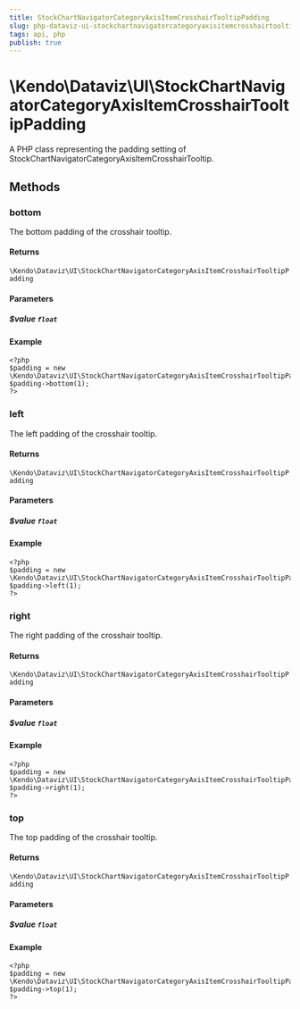 ```yaml
---
title: StockChartNavigatorCategoryAxisItemCrosshairTooltipPadding
slug: php-dataviz-ui-stockchartnavigatorcategoryaxisitemcrosshairtooltippadding
tags: api, php
publish: true
---
```


# \Kendo\Dataviz\UI\StockChartNavigatorCategoryAxisItemCrosshairTooltipPadding

A PHP class representing the padding setting of StockChartNavigatorCategoryAxisItemCrosshairTooltip.


## Methods

### bottom
The bottom padding of the crosshair tooltip.

#### Returns
`\Kendo\Dataviz\UI\StockChartNavigatorCategoryAxisItemCrosshairTooltipPadding`

#### Parameters

##### $value `float`



#### Example 
    <?php
    $padding = new \Kendo\Dataviz\UI\StockChartNavigatorCategoryAxisItemCrosshairTooltipPadding();
    $padding->bottom(1);
    ?>

### left
The left padding of the crosshair tooltip.

#### Returns
`\Kendo\Dataviz\UI\StockChartNavigatorCategoryAxisItemCrosshairTooltipPadding`

#### Parameters

##### $value `float`



#### Example 
    <?php
    $padding = new \Kendo\Dataviz\UI\StockChartNavigatorCategoryAxisItemCrosshairTooltipPadding();
    $padding->left(1);
    ?>

### right
The right padding of the crosshair tooltip.

#### Returns
`\Kendo\Dataviz\UI\StockChartNavigatorCategoryAxisItemCrosshairTooltipPadding`

#### Parameters

##### $value `float`



#### Example 
    <?php
    $padding = new \Kendo\Dataviz\UI\StockChartNavigatorCategoryAxisItemCrosshairTooltipPadding();
    $padding->right(1);
    ?>

### top
The top padding of the crosshair tooltip.

#### Returns
`\Kendo\Dataviz\UI\StockChartNavigatorCategoryAxisItemCrosshairTooltipPadding`

#### Parameters

##### $value `float`



#### Example 
    <?php
    $padding = new \Kendo\Dataviz\UI\StockChartNavigatorCategoryAxisItemCrosshairTooltipPadding();
    $padding->top(1);
    ?>

 
